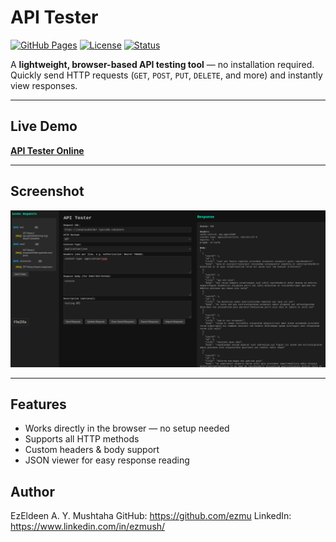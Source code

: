 # API Tester

[![GitHub Pages](https://img.shields.io/badge/GitHub%20Pages-Live-green?logo=github)](https://ezmu.github.io/API-Tester/)
[![License](https://img.shields.io/badge/License-MIT-blue.svg)](LICENSE)
[![Status](https://img.shields.io/badge/Status-Active-success.svg)](#)

A **lightweight, browser-based API testing tool** — no installation required.  
Quickly send HTTP requests (`GET`, `POST`, `PUT`, `DELETE`, and more) and instantly view responses.

---

## Live Demo  
 **[API Tester Online](https://ezmu.github.io/API-Tester/)**

---

##  Screenshot  
![API Tester Screenshot](1.png)

---

## Features
- Works directly in the browser — no setup needed  
- Supports all HTTP methods  
- Custom headers & body support  
- JSON viewer for easy response reading  


## Author

EzEldeen A. Y. Mushtaha 
GitHub: https://github.com/ezmu
LinkedIn: https://www.linkedin.com/in/ezmush/
